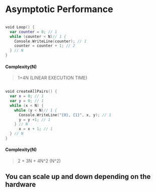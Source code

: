 # Asymptotic Performance


```swift

void Loop() {
  var counter = 0; // 1
  while (counter < N)// 1 {
    Console.WriteLine(counter); // 1
    counter = counter + 1; // 2
  } // N
}
```
#### Complexity(N)
> 1+4N (LINEAR EXECUTION TIME)

```swift

void createAllPairs() {
  var x = 0; // 1
  var y = 0; // 1
  while (x < N) {
    while (y < N)// 1 {
      Console.WriteLine("{0}, {1}", x, y); // 1
      y = y +1; // 1
    } // N
      x = x + 1; // 1
  } // N
}
```

#### Complexity(N)
> 2 + 3N + 4N^2 (N^2)

## You can scale up and down depending on the hardware
